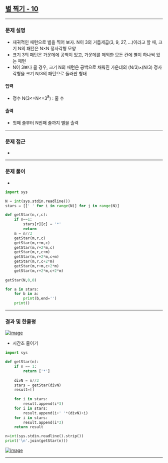 
## [별 찍기 - 10](https://www.acmicpc.net/problem/2447)
---

### 문제 설명
- 재귀적인 패턴으로 별을 찍어 보자. N이 3의 거듭제곱(3, 9, 27, ...)이라고 할 때, 크기 N의 패턴은 N×N 정사각형 모양
- 크기 3의 패턴은 가운데에 공백이 있고, 가운데를 제외한 모든 칸에 별이 하나씩 있는 패턴
- N이 3보다 클 경우, 크기 N의 패턴은 공백으로 채워진 가운데의 (N/3)×(N/3) 정사각형을 크기 N/3의 패턴으로 둘러싼 형태

#### 입력
- 정수 N(3<=N<=$3^8$) : 줄 수
#### 출력
- 첫째 줄부터 N번째 줄까지 별을 출력
---

### 문제 접근
- 
---

### 문제 풀이
- 
``` Python
import sys

N = int(sys.stdin.readline())
stars = [[' ' for i in range(N)] for j in range(N)]

def getStar(n,r,c):
    if n==1:
        stars[r][c] = '*'
        return
    m = n//3
    getStar(m,r,c)
    getStar(m,r+m,c)
    getStar(m,r+2*m,c)
    getStar(m,r,c+m)
    getStar(m,r+2*m,c+m)
    getStar(m,r,c+2*m)
    getStar(m,r+m,c+2*m)
    getStar(m,r+2*m,c+2*m)
        
getStar(N,0,0)

for a in stars:
    for b in a:
        print(b,end='')
    print()
```
---

### 결과 및 한줄평
[![image](https://user-images.githubusercontent.com/54929223/148641595-7ffe4b60-f532-46a2-a7b8-a84291f75f58.png)](https://www.acmicpc.net/source/37257654)

- 시간초 줄이기
``` Python
import sys

def getStar(n):
    if n == 1:
        return ['*']
    
    divN = n//3
    stars = getStar(divN)
    result=[]
    
    for i in stars:
        result.append(i*3)
    for i in stars:
        result.append(i+' '*(divN)+i)
    for i in stars:
        result.append(i*3)
    return result

n=int(sys.stdin.readline().strip())
print('\n'.join(getStar(n)))
```
[![image](https://user-images.githubusercontent.com/54929223/148686508-2ed47b97-1fe1-4c8b-97e4-8d5dde74724c.png)](https://www.acmicpc.net/source/37258165)


---
